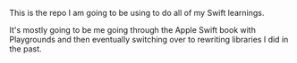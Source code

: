This is the repo I am going to be using to do all of my Swift learnings.

It's mostly going to be me going through the Apple Swift book with Playgrounds and then eventually switching over to rewriting libraries I did in the past.
